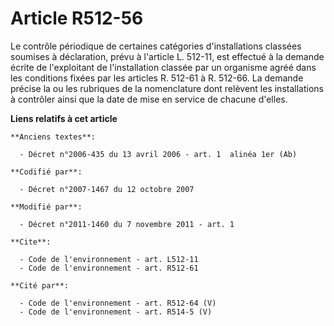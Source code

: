 # Article R512-56

Le contrôle périodique de certaines catégories d'installations classées soumises à déclaration, prévu à l'article L. 512-11,
est effectué à la demande écrite de l'exploitant de l'installation classée par un organisme agréé dans les conditions fixées
par les articles R. 512-61 à R. 512-66. La demande précise la ou les rubriques de la nomenclature dont relèvent les
installations à contrôler ainsi que la date de mise en service de chacune d'elles.

**Liens relatifs à cet article**

	**Anciens textes**:

	  - Décret n°2006-435 du 13 avril 2006 - art. 1  alinéa 1er (Ab)

	**Codifié par**:

	  - Décret n°2007-1467 du 12 octobre 2007

	**Modifié par**:

	  - Décret n°2011-1460 du 7 novembre 2011 - art. 1

	**Cite**:

	  - Code de l'environnement - art. L512-11
	  - Code de l'environnement - art. R512-61

	**Cité par**:

	  - Code de l'environnement - art. R512-64 (V)
	  - Code de l'environnement - art. R514-5 (V)
